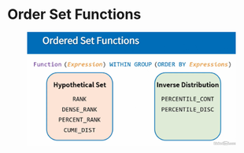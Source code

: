 # Order Set Functions

<figure><img src=".gitbook/assets/image.png" alt=""><figcaption></figcaption></figure>
